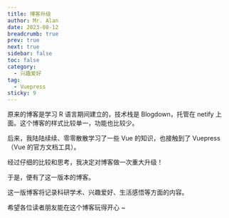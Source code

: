 ```yaml
---
title: 博客升级
author: Mr. Alan
date: 2023-08-12
breadcrumb: true
prev: true
next: true
sidebar: false
toc: false
category:
  - 兴趣爱好
tag:
  - Vuepress
sticky: 9
---
```


原来的博客是学习 R 语言期间建立的，技术栈是 Blogdown，托管在 netify 上面。这个博客的样式比较单一，功能也比较少。

后来，我陆陆续续、零零散散学习了一些 Vue 的知识，也接触到了 Vuepress（Vue 的官方文档工具）。

经过仔细的比较和思考，我决定对博客做一次重大升级！

于是，便有了这一版本的博客。

这一版博客将记录科研学术、兴趣爱好、生活感悟等方面的内容。

希望各位读者朋友能在这个博客玩得开心 ~

